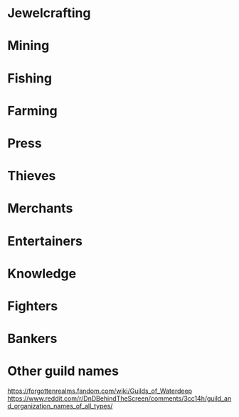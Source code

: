 # Jewelcrafting

# Mining

# Fishing

# Farming

# Press

# Thieves

# Merchants

# Entertainers

# Knowledge

# Fighters

# Bankers

# Other guild names
https://forgottenrealms.fandom.com/wiki/Guilds_of_Waterdeep
https://www.reddit.com/r/DnDBehindTheScreen/comments/3cc14h/guild_and_organization_names_of_all_types/